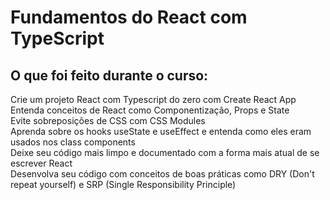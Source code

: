 # Fundamentos do React com TypeScript 
## O que foi feito durante o curso:

Crie um projeto React com Typescript do zero com Create React App<br>
Entenda conceitos de React como Componentização, Props e State<br>
Evite sobreposições de CSS com CSS Modules<br>
Aprenda sobre os hooks useState e useEffect e entenda como eles eram usados nos class components<br>
Deixe seu código mais limpo e documentado com a forma mais atual de se escrever React<br>
Desenvolva seu código com conceitos de boas práticas como DRY (Don't repeat yourself) e SRP (Single Responsibility Principle)<br>
